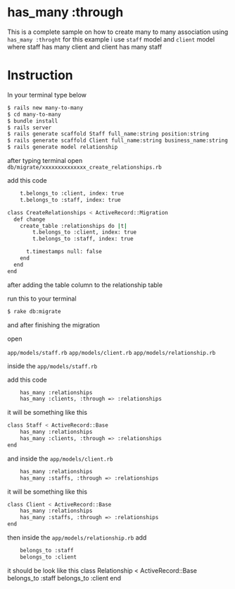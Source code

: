 # has_many :through

This is a complete sample on how to create many to many association using ` has_many :throght `
for this example i use ` staff ` model and ` client ` model where staff has many client and client has many staff

# Instruction 

In your terminal type below

```sh
$ rails new many-to-many
$ cd many-to-many
$ bundle install
$ rails server
$ rails generate scaffold Staff full_name:string position:string
$ rails generate scaffold Client full_name:string business_name:string
$ rails generate model relationship
```

after typing terminal open ` db/migrate/xxxxxxxxxxxxxx_create_relationships.rb `

add this code
```sh
	t.belongs_to :client, index: true 
	t.belongs_to :staff, index: true
```

```sh
class CreateRelationships < ActiveRecord::Migration
  def change
    create_table :relationships do |t|
      	t.belongs_to :client, index: true 
		t.belongs_to :staff, index: true

      t.timestamps null: false
    end
  end
end
```

after adding the table column to the relationship table 

run this to your terminal

```sh
$ rake db:migrate
```
and after finishing the migration

open 

` app/models/staff.rb `
` app/models/client.rb `
` app/models/relationship.rb `

inside the ` app/models/staff.rb `

add this code
```sh
	has_many :relationships
	has_many :clients, :through => :relationships
```
it will be something like this
```sh
class Staff < ActiveRecord::Base
	has_many :relationships
	has_many :clients, :through => :relationships
end
```
and inside the ` app/models/client.rb `
```sh
	has_many :relationships
	has_many :staffs, :through => :relationships
```
it will be something like this
```sh
class Client < ActiveRecord::Base
	has_many :relationships
	has_many :staffs, :through => :relationships
end
```
then inside the ` app/models/relationship.rb ` add
```sh
	belongs_to :staff
	belongs_to :client
```
it should be look like this
class Relationship < ActiveRecord::Base
	belongs_to :staff
	belongs_to :client
end



























